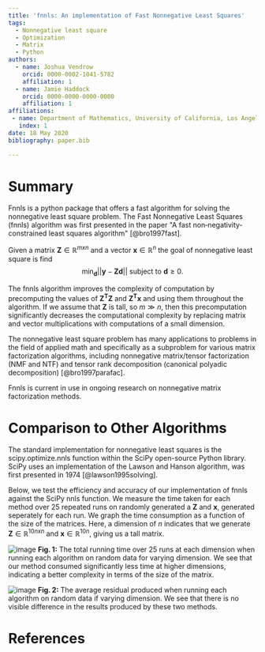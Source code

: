 ```yaml
---
title: 'fnnls: An implementation of Fast Nonnegative Least Squares'
tags:
  - Nonnegative least square
  - Optimization
  - Matrix
  - Python
authors:
  - name: Joshua Vendrow
    orcid: 0000-0002-1041-5782
    affiliation: 1
  - name: Jamie Haddock
    orcid: 0000-0000-0000-0000
    affiliation: 1
affiliations:
 - name: Department of Mathematics, University of California, Los Angeles
   index: 1
date: 18 May 2020
bibliography: paper.bib

---
```



# Summary

Fnnls is a python package that offers a fast algorithm for solving the nonnegative least square problem. The Fast Nonnegative Least Squares (fnnls) algorithm was first presented in the paper "A fast non‐negativity‐constrained least squares algorithm" [@bro1997fast]. 

Given a matrix $\mathbf{Z} \in \mathbb{R}^{mxn}$ and a vector $\mathbf{x} \in \mathbb{R}^{n}$ the goal of nonnegative least square is find
$$\min_{\mathbf{d}} ||\mathbf{y} - \mathbf{Zd}|| \textrm{ subject to } \mathbf{d} \ge 0.$$

The fnnls algorithm improves the complexity of computation by precomputing the values of $\mathbf{Z^TZ}$ and  $\mathbf{Z^Tx}$ and using them throughout the algorithm. If we assume that $\textbf{Z}$ is tall, so $m \gg n,$ then this precomputation significantly decreases the computational complexity by replacing matrix and vector multiplications with computations of a small dimension. 

The nonnegative least square problem has many applications to problems in the field of applied math and specifically as a subproblem for various matrix factorization algorithms, including nonnegative matrix/tensor factorization (NMF and NTF) and tensor rank decomposition (canonical polyadic decomposition) [@bro1997parafac].

Fnnls is current in use in ongoing research on nonnegative matrix factorization methods.

# Comparison to Other Algorithms

The standard implementation for nonnegative least squares is the scipy.optimize.nnls function within the SciPy open-source Python library. SciPy uses an implementation of the Lawson and Hanson algorithm, was first presented in 1974 [@lawson1995solving]. 

Below, we test the efficiency and accuracy of our implementation of fnnls against the SciPy nnls function. We measure the time taken for each method over 25 repeated runs on randomly generated a $\mathbf{Z}$ and $\mathbf{x}$, generated seperately for each run. We graph the time consumption as a function of the size of the matrices. Here, a dimension of $n$ indicates that we generate $\mathbf{Z} \in \mathbb{R}^{10nxn}$  and $\mathbf{x} \in \mathbb{R}^{10n}$,  giving us a tall matrix. 

![image](https://github.com/jvendrow/fnnls/blob/master/paper/time_nnls.png?raw=true)
**Fig. 1:**  The total running time over 25 runs at each dimension when running each algorithm on random data for varying dimension. We see that our method consumed significantly less time at higher dimensions, indicating a better complexity in terms of the size of the matrix. 

![image](https://github.com/jvendrow/fnnls/blob/master/paper/residual_nnls.png?raw=true)
**Fig. 2:** The average residual  produced when running each algorithm on random data if varying dimension. We see that there is no visible difference in the results produced by these two methods. 

# References
